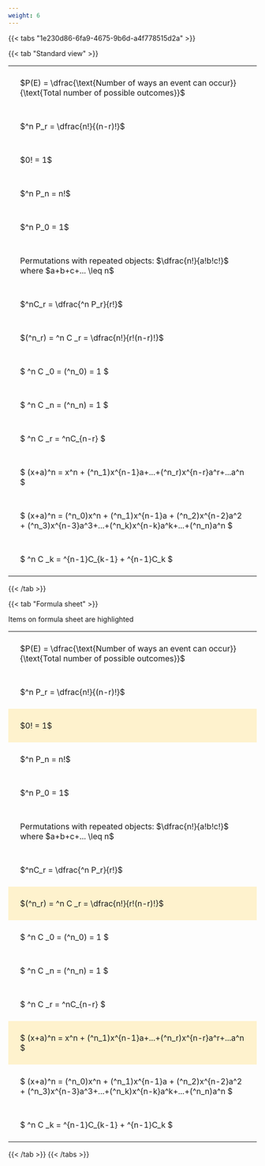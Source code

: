 ```yaml
---
weight: 6
---
```


{{< tabs "1e230d86-6fa9-4675-9b6d-a4f778515d2a" >}}

{{< tab "Standard view" >}}

<style type="text/css">
#T_9d0b1 th.col_heading {
  text-align: left;
  font-size: 1em;
}
#T_9d0b1 td {
  text-align: left;
  font-size: 1em;
  padding: 1.5em;
}
</style>
<table id="T_9d0b1">
  <thead>
  </thead>
  <tbody>
    <tr>
      <td id="T_9d0b1_row0_col0" class="data row0 col0" >$P(E) = \dfrac{\text{Number of ways an event can occur}}{\text{Total number of possible outcomes}}$</td>
    </tr>
    <tr>
      <td id="T_9d0b1_row1_col0" class="data row1 col0" >$^n P_r = \dfrac{n!}{(n-r)!}$</td>
    </tr>
    <tr>
      <td id="T_9d0b1_row2_col0" class="data row2 col0" >$0! = 1$</td>
    </tr>
    <tr>
      <td id="T_9d0b1_row3_col0" class="data row3 col0" >$^n P_n = n!$</td>
    </tr>
    <tr>
      <td id="T_9d0b1_row4_col0" class="data row4 col0" >$^n P_0 = 1$</td>
    </tr>
    <tr>
      <td id="T_9d0b1_row5_col0" class="data row5 col0" >Permutations with repeated objects: $\dfrac{n!}{a!b!c!}$ where $a+b+c+... \leq n$</td>
    </tr>
    <tr>
      <td id="T_9d0b1_row6_col0" class="data row6 col0" >$^nC_r = \dfrac{^n P_r}{r!}$</td>
    </tr>
    <tr>
      <td id="T_9d0b1_row7_col0" class="data row7 col0" >$(^n_r) = ^n C _r = \dfrac{n!}{r!(n-r)!}$</td>
    </tr>
    <tr>
      <td id="T_9d0b1_row8_col0" class="data row8 col0" >$ ^n C _0 = (^n_0) = 1 $</td>
    </tr>
    <tr>
      <td id="T_9d0b1_row9_col0" class="data row9 col0" >$ ^n C _n = (^n_n) = 1 $</td>
    </tr>
    <tr>
      <td id="T_9d0b1_row10_col0" class="data row10 col0" >$ ^n C _r = ^nC_{n-r} $</td>
    </tr>
    <tr>
      <td id="T_9d0b1_row11_col0" class="data row11 col0" >$ (x+a)^n = x^n + (^n_1)x^{n-1}a+...+(^n_r)x^{n-r}a^r+...a^n    $</td>
    </tr>
    <tr>
      <td id="T_9d0b1_row12_col0" class="data row12 col0" >$ (x+a)^n = (^n_0)x^n + (^n_1)x^{n-1}a + (^n_2)x^{n-2}a^2 + (^n_3)x^{n-3}a^3+...+(^n_k)x^{n-k}a^k+...+(^n_n)a^n $</td>
    </tr>
    <tr>
      <td id="T_9d0b1_row13_col0" class="data row13 col0" >$ ^n C _k = ^{n-1}C_{k-1} + ^{n-1}C_k $</td>
    </tr>
  </tbody>
</table>
{{< /tab >}}

{{< tab "Formula sheet" >}}

Items on formula sheet are highlighted 
<br>
<style type="text/css">
#T_22f59 th.col_heading {
  text-align: left;
  font-size: 1em;
}
#T_22f59 td {
  text-align: left;
  font-size: 1em;
  padding: 1.5em;
}
#T_22f59_row0_col0, #T_22f59_row1_col0, #T_22f59_row3_col0, #T_22f59_row4_col0, #T_22f59_row5_col0, #T_22f59_row6_col0, #T_22f59_row8_col0, #T_22f59_row9_col0, #T_22f59_row10_col0, #T_22f59_row12_col0, #T_22f59_row13_col0 {
  background-color: rgba(0,0,0,0);
}
#T_22f59_row2_col0, #T_22f59_row7_col0, #T_22f59_row11_col0 {
  background-color: rgba(255,194,10, 0.2);
}
</style>
<table id="T_22f59">
  <thead>
  </thead>
  <tbody>
    <tr>
      <td id="T_22f59_row0_col0" class="data row0 col0" >$P(E) = \dfrac{\text{Number of ways an event can occur}}{\text{Total number of possible outcomes}}$</td>
    </tr>
    <tr>
      <td id="T_22f59_row1_col0" class="data row1 col0" >$^n P_r = \dfrac{n!}{(n-r)!}$</td>
    </tr>
    <tr>
      <td id="T_22f59_row2_col0" class="data row2 col0" >$0! = 1$</td>
    </tr>
    <tr>
      <td id="T_22f59_row3_col0" class="data row3 col0" >$^n P_n = n!$</td>
    </tr>
    <tr>
      <td id="T_22f59_row4_col0" class="data row4 col0" >$^n P_0 = 1$</td>
    </tr>
    <tr>
      <td id="T_22f59_row5_col0" class="data row5 col0" >Permutations with repeated objects: $\dfrac{n!}{a!b!c!}$ where $a+b+c+... \leq n$</td>
    </tr>
    <tr>
      <td id="T_22f59_row6_col0" class="data row6 col0" >$^nC_r = \dfrac{^n P_r}{r!}$</td>
    </tr>
    <tr>
      <td id="T_22f59_row7_col0" class="data row7 col0" >$(^n_r) = ^n C _r = \dfrac{n!}{r!(n-r)!}$</td>
    </tr>
    <tr>
      <td id="T_22f59_row8_col0" class="data row8 col0" >$ ^n C _0 = (^n_0) = 1 $</td>
    </tr>
    <tr>
      <td id="T_22f59_row9_col0" class="data row9 col0" >$ ^n C _n = (^n_n) = 1 $</td>
    </tr>
    <tr>
      <td id="T_22f59_row10_col0" class="data row10 col0" >$ ^n C _r = ^nC_{n-r} $</td>
    </tr>
    <tr>
      <td id="T_22f59_row11_col0" class="data row11 col0" >$ (x+a)^n = x^n + (^n_1)x^{n-1}a+...+(^n_r)x^{n-r}a^r+...a^n    $</td>
    </tr>
    <tr>
      <td id="T_22f59_row12_col0" class="data row12 col0" >$ (x+a)^n = (^n_0)x^n + (^n_1)x^{n-1}a + (^n_2)x^{n-2}a^2 + (^n_3)x^{n-3}a^3+...+(^n_k)x^{n-k}a^k+...+(^n_n)a^n $</td>
    </tr>
    <tr>
      <td id="T_22f59_row13_col0" class="data row13 col0" >$ ^n C _k = ^{n-1}C_{k-1} + ^{n-1}C_k $</td>
    </tr>
  </tbody>
</table>
{{< /tab >}}
{{< /tabs >}}